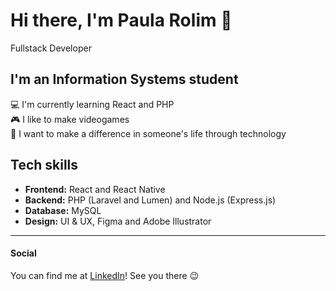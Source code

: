 # Hi there, I'm Paula Rolim 👋

Fullstack Developer

## I'm an Information Systems student

:computer: I'm currently learning React and PHP <br>
:video_game: I like to make videogames <br>
:muscle: I want to make a difference in someone's life through technology <br>

## Tech skills
- **Frontend:** React and React Native
- **Backend:** PHP (Laravel and Lumen) and Node.js (Express.js)
- **Database:** MySQL
- **Design:** UI & UX, Figma and Adobe Illustrator

---------------------------------------

#### Social
You can find me at [LinkedIn](https://www.linkedin.com/in/paularolim/)! See you there 😉
